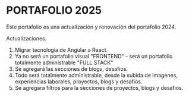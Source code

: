 # PORTAFOLIO 2025

Este portafolio es una actualización y renovación del portafolio 2024.

Actualizaciones.
1. Migrar tecnología de Angular a React.
2. Ya no será un portafolio visual "FRONTEND" - será un portafolio totalmente administrable "FULL STACK"
3. Se agregará las secciones de blogs, desafios.
4. Todo será totalmente administrable, desde la subida de imagenes, experiencias laborales, proyectos, blogs y desafios.
5. Se agregara filtros para la secciones de proyectos, blogs y desafios.